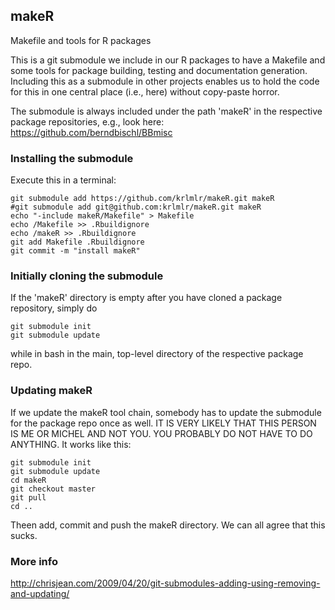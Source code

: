 ## makeR

Makefile and tools for R packages

This is a git submodule we include in our R packages to have a Makefile and some tools for package building, testing and documentation generation. Including this as a submodule in other projects enables us to hold the code for this in one central place (i.e., here) without copy-paste horror. 

The submodule is always included under the path 'makeR' in the respective package repositories, e.g., look here:
https://github.com/berndbischl/BBmisc

### Installing the submodule

Execute this in a terminal:

```
git submodule add https://github.com/krlmlr/makeR.git makeR
#git submodule add git@github.com:krlmlr/makeR.git makeR
echo "-include makeR/Makefile" > Makefile
echo /Makefile >> .Rbuildignore
echo /makeR >> .Rbuildignore
git add Makefile .Rbuildignore
git commit -m "install makeR"
```

### Initially cloning the submodule

If the 'makeR' directory is empty after you have cloned a package repository, simply do 

```
git submodule init
git submodule update
```

while in bash in the main, top-level directory of the respective package repo.

### Updating makeR

If we update the makeR tool chain, somebody has to update the submodule for the package repo once as well. 
IT IS VERY LIKELY THAT THIS PERSON IS ME OR MICHEL AND NOT YOU. YOU PROBABLY DO NOT HAVE TO DO ANYTHING. 
It works like this: 

```
git submodule init
git submodule update
cd makeR
git checkout master
git pull
cd ..
```

Theen add, commit and push the makeR directory. We can all agree that this sucks.

### More info

http://chrisjean.com/2009/04/20/git-submodules-adding-using-removing-and-updating/










